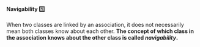 <link rel="stylesheet" href="{{baseUrl}}/css/textbook.css">

<div class="website-content">

<div id="title">

#### Navigability :one:

</div>

<div id="body">

When two classes are linked by an association, it does not necessarily mean both classes know about each other. **The concept of which class in the association knows about the other class is called _navigability_.**

<panel src="../../../uml/classDiagrams/associations/navigability/full.md" header=":mortar_board: UML → Class Diagrams → Associations → Navigability" expanded />

<p/>

</div>

<div id="extras">

<include src="exercises.md" />

</div>

</div>
